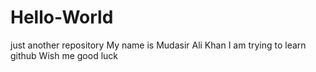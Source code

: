 # Hello-World
just another repository
My name is Mudasir Ali Khan
I am trying to learn github
Wish me good luck
